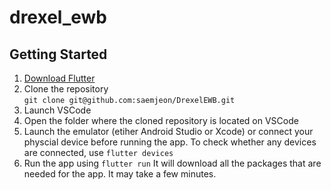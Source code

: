# drexel_ewb



## Getting Started

1. [Download Flutter](https://flutter.dev/docs/get-started/install)
2. Clone the repository\
```git clone git@github.com:saemjeon/DrexelEWB.git```
3. Launch VSCode
4. Open the folder where the cloned repository is located on VSCode
5. Launch the emulator (etiher Android Studio or Xcode) or connect your physcial device before running the app. To check whether any devices are connected, use ```flutter devices```
6. Run the app using ```flutter run``` It will download all the packages that are needed for the app. It may take a few minutes.

